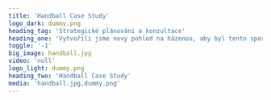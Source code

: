 ```yaml
---
title: 'Handball Case Study'
logo_dark: dummy.png
heading_tag: 'Strategické plánování a konzultace'
heading_one: 'Vytvořili jsme nový pohled na házenou, aby byl tento sport zase motivující a inspirující.'
toggle: '-1'
big_image: handball.jpg
video: 'null'
logo_light: dummy.png
heading_two: 'Handball Case Study'
media: 'handball.jpg,dummy.png'
---
```


